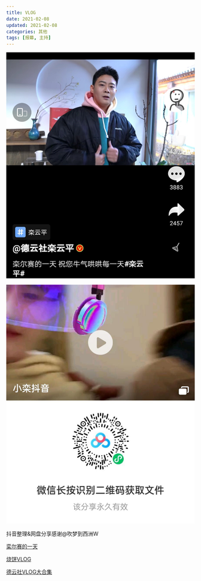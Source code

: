 ```yaml
---
title: VLOG
date: 2021-02-08
updated: 2021-02-08
categories: 其他
tags: [报幕, 主持]
---
```


![](https://raw.githubusercontent.com/rhenginium/image/main/Screenshot_20210325_120311.jpg)

![](https://raw.githubusercontent.com/rhenginium/image/main/img-16194194544327003e82c591c9537e3d76f13c764e92e.jpg)

抖音整理&网盘分享感谢@吹梦到西洲W

[栾尔赛的一天](https://m.weibo.cn/1835110811/4602396322043892)

[烧饼VLOG](https://m.weibo.cn/detail/4316342762632911)

[德云社VLOG大合集](https://www.bilibili.com/video/BV1Kx411175g?p=1)
